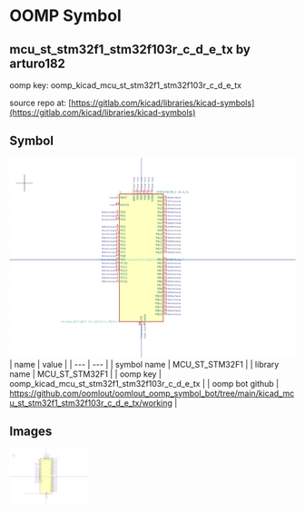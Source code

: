 # OOMP Symbol  
## mcu_st_stm32f1_stm32f103r_c_d_e_tx  by arturo182  
  
oomp key: oomp_kicad_mcu_st_stm32f1_stm32f103r_c_d_e_tx  
  
source repo at: [https://gitlab.com/kicad/libraries/kicad-symbols](https://gitlab.com/kicad/libraries/kicad-symbols)  
## Symbol  
  
[![working.png](working_600.png)](working.png)  
| name | value | 
| --- | --- | 
| symbol name | MCU_ST_STM32F1 | 
| library name | MCU_ST_STM32F1 | 
| oomp key | oomp_kicad_mcu_st_stm32f1_stm32f103r_c_d_e_tx | 
| oomp bot github | https://github.com/oomlout/oomlout_oomp_symbol_bot/tree/main/kicad_mcu_st_stm32f1_stm32f103r_c_d_e_tx/working | 
## Images  
  
[![working.png](working_140.png)](working.png)  
